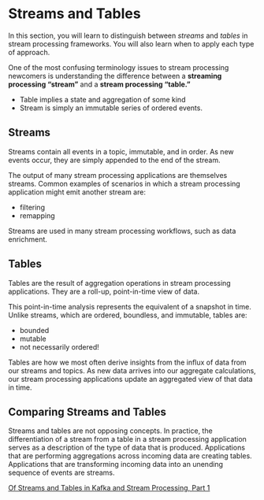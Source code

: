 # Streams and Tables

In this section, you will learn to distinguish between _streams_ and _tables_ in stream processing frameworks. You will also learn when to apply each type of approach.

One of the most confusing terminology issues to stream processing newcomers is understanding the difference between a **streaming processing “stream”** and a **stream processing “table.”**

- Table implies a state and aggregation of some kind
- Stream is simply an immutable series of ordered events.

## Streams

Streams contain all events in a topic, immutable, and in order. As new events occur, they are simply appended to the end of the stream.

The output of many stream processing applications are themselves streams. Common examples of scenarios in which a stream processing application might emit another stream are:

- filtering
- remapping

Streams are used in many stream processing workflows, such as data enrichment.

## Tables

Tables are the result of aggregation operations in stream processing applications. They are a roll-up, point-in-time view of data.

This point-in-time analysis represents the equivalent of a snapshot in time. Unlike streams, which are ordered, boundless, and immutable, tables are:

- bounded
- mutable
- not necessarily ordered!

Tables are how we most often derive insights from the influx of data from our streams and topics. As new data arrives into our aggregate calculations, our stream processing applications update an aggregated view of that data in time.

## Comparing Streams and Tables

Streams and tables are not opposing concepts. In practice, the differentiation of a stream from a table in a stream processing application serves as a description of the type of data that is produced. Applications that are performing aggregations across incoming data are creating tables. Applications that are transforming incoming data into an unending sequence of events are streams.

[Of Streams and Tables in Kafka and Stream Processing, Part 1](https://www.michael-noll.com/blog/2018/04/05/of-stream-and-tables-in-kafka-and-stream-processing-part1/)
